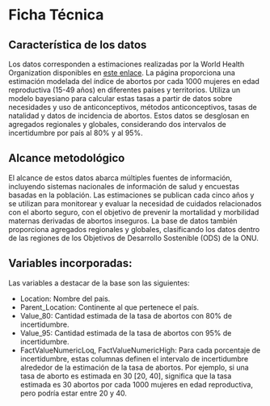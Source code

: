 # Ficha Técnica

## Característica de los datos

Los datos corresponden a estimaciones realizadas por la World Health Organization disponibles en [este enlace](https://example.com). La página proporciona una estimación modelada del índice de abortos por cada 1000 mujeres en edad reproductiva (15-49 años) en diferentes países y territorios. Utiliza un modelo bayesiano para calcular estas tasas a partir de datos sobre necesidades y uso de anticonceptivos, métodos anticonceptivos, tasas de natalidad y datos de incidencia de abortos. Estos datos se desglosan en agregados regionales y globales, considerando dos intervalos de incertidumbre por país al 80% y al 95%.

## Alcance metodológico

El alcance de estos datos abarca múltiples fuentes de información, incluyendo sistemas nacionales de información de salud y encuestas basadas en la población. Las estimaciones se publican cada cinco años y se utilizan para monitorear y evaluar la necesidad de cuidados relacionados con el aborto seguro, con el objetivo de prevenir la mortalidad y morbilidad maternas derivadas de abortos inseguros. La base de datos también proporciona agregados regionales y globales, clasificando los datos dentro de las regiones de los Objetivos de Desarrollo Sostenible (ODS) de la ONU.

## Variables incorporadas:

Las variables a destacar de la base son las siguientes:

- Location: Nombre del pais.
- Parent_Location: Continente al que pertenece el país.
- Value_80: Cantidad estimada de la tasa de abortos con 80% de incertidumbre.
- Value_95: Cantidad estimada de la tasa de abortos con 95% de incertidumbre.
- FactValueNumericLoq, FactValueNumericHigh: Para cada porcentaje de incertidumbre, estas columnas definen el intervalo de incertidumbre alrededor de la estimación de la tasa de abortos. Por ejemplo, si una tasa de aborto es estimada en 30 [20, 40], significa que la tasa estimada es 30 abortos por cada 1000 mujeres en edad reproductiva, pero podría estar entre 20 y 40.
